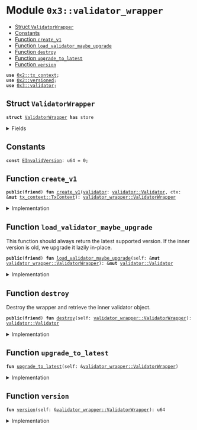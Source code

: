 
<a name="0x3_validator_wrapper"></a>

# Module `0x3::validator_wrapper`



-  [Struct `ValidatorWrapper`](#0x3_validator_wrapper_ValidatorWrapper)
-  [Constants](#@Constants_0)
-  [Function `create_v1`](#0x3_validator_wrapper_create_v1)
-  [Function `load_validator_maybe_upgrade`](#0x3_validator_wrapper_load_validator_maybe_upgrade)
-  [Function `destroy`](#0x3_validator_wrapper_destroy)
-  [Function `upgrade_to_latest`](#0x3_validator_wrapper_upgrade_to_latest)
-  [Function `version`](#0x3_validator_wrapper_version)


<pre><code><b>use</b> <a href="dependencies/sui-framework/tx_context.md#0x2_tx_context">0x2::tx_context</a>;
<b>use</b> <a href="dependencies/sui-framework/versioned.md#0x2_versioned">0x2::versioned</a>;
<b>use</b> <a href="validator.md#0x3_validator">0x3::validator</a>;
</code></pre>



<a name="0x3_validator_wrapper_ValidatorWrapper"></a>

## Struct `ValidatorWrapper`



<pre><code><b>struct</b> <a href="validator_wrapper.md#0x3_validator_wrapper_ValidatorWrapper">ValidatorWrapper</a> <b>has</b> store
</code></pre>



<details>
<summary>Fields</summary>


<dl>
<dt>
<code>inner: <a href="dependencies/sui-framework/versioned.md#0x2_versioned_Versioned">versioned::Versioned</a></code>
</dt>
<dd>

</dd>
</dl>


</details>

<a name="@Constants_0"></a>

## Constants


<a name="0x3_validator_wrapper_EInvalidVersion"></a>



<pre><code><b>const</b> <a href="validator_wrapper.md#0x3_validator_wrapper_EInvalidVersion">EInvalidVersion</a>: u64 = 0;
</code></pre>



<a name="0x3_validator_wrapper_create_v1"></a>

## Function `create_v1`



<pre><code><b>public</b>(<b>friend</b>) <b>fun</b> <a href="validator_wrapper.md#0x3_validator_wrapper_create_v1">create_v1</a>(<a href="validator.md#0x3_validator">validator</a>: <a href="validator.md#0x3_validator_Validator">validator::Validator</a>, ctx: &<b>mut</b> <a href="dependencies/sui-framework/tx_context.md#0x2_tx_context_TxContext">tx_context::TxContext</a>): <a href="validator_wrapper.md#0x3_validator_wrapper_ValidatorWrapper">validator_wrapper::ValidatorWrapper</a>
</code></pre>



<details>
<summary>Implementation</summary>


<pre><code><b>public</b>(<b>friend</b>) <b>fun</b> <a href="validator_wrapper.md#0x3_validator_wrapper_create_v1">create_v1</a>(<a href="validator.md#0x3_validator">validator</a>: Validator, ctx: &<b>mut</b> TxContext): <a href="validator_wrapper.md#0x3_validator_wrapper_ValidatorWrapper">ValidatorWrapper</a> {
    <a href="validator_wrapper.md#0x3_validator_wrapper_ValidatorWrapper">ValidatorWrapper</a> {
        inner: <a href="dependencies/sui-framework/versioned.md#0x2_versioned_create">versioned::create</a>(1, <a href="validator.md#0x3_validator">validator</a>, ctx)
    }
}
</code></pre>



</details>

<a name="0x3_validator_wrapper_load_validator_maybe_upgrade"></a>

## Function `load_validator_maybe_upgrade`

This function should always return the latest supported version.
If the inner version is old, we upgrade it lazily in-place.


<pre><code><b>public</b>(<b>friend</b>) <b>fun</b> <a href="validator_wrapper.md#0x3_validator_wrapper_load_validator_maybe_upgrade">load_validator_maybe_upgrade</a>(self: &<b>mut</b> <a href="validator_wrapper.md#0x3_validator_wrapper_ValidatorWrapper">validator_wrapper::ValidatorWrapper</a>): &<b>mut</b> <a href="validator.md#0x3_validator_Validator">validator::Validator</a>
</code></pre>



<details>
<summary>Implementation</summary>


<pre><code><b>public</b>(<b>friend</b>) <b>fun</b> <a href="validator_wrapper.md#0x3_validator_wrapper_load_validator_maybe_upgrade">load_validator_maybe_upgrade</a>(self: &<b>mut</b> <a href="validator_wrapper.md#0x3_validator_wrapper_ValidatorWrapper">ValidatorWrapper</a>): &<b>mut</b> Validator {
    <a href="validator_wrapper.md#0x3_validator_wrapper_upgrade_to_latest">upgrade_to_latest</a>(self);
    <a href="dependencies/sui-framework/versioned.md#0x2_versioned_load_value_mut">versioned::load_value_mut</a>(&<b>mut</b> self.inner)
}
</code></pre>



</details>

<a name="0x3_validator_wrapper_destroy"></a>

## Function `destroy`

Destroy the wrapper and retrieve the inner validator object.


<pre><code><b>public</b>(<b>friend</b>) <b>fun</b> <a href="validator_wrapper.md#0x3_validator_wrapper_destroy">destroy</a>(self: <a href="validator_wrapper.md#0x3_validator_wrapper_ValidatorWrapper">validator_wrapper::ValidatorWrapper</a>): <a href="validator.md#0x3_validator_Validator">validator::Validator</a>
</code></pre>



<details>
<summary>Implementation</summary>


<pre><code><b>public</b>(<b>friend</b>) <b>fun</b> <a href="validator_wrapper.md#0x3_validator_wrapper_destroy">destroy</a>(self: <a href="validator_wrapper.md#0x3_validator_wrapper_ValidatorWrapper">ValidatorWrapper</a>): Validator {
    <a href="validator_wrapper.md#0x3_validator_wrapper_upgrade_to_latest">upgrade_to_latest</a>(&self);
    <b>let</b> <a href="validator_wrapper.md#0x3_validator_wrapper_ValidatorWrapper">ValidatorWrapper</a> { inner } = self;
    <a href="dependencies/sui-framework/versioned.md#0x2_versioned_destroy">versioned::destroy</a>(inner)
}
</code></pre>



</details>

<a name="0x3_validator_wrapper_upgrade_to_latest"></a>

## Function `upgrade_to_latest`



<pre><code><b>fun</b> <a href="validator_wrapper.md#0x3_validator_wrapper_upgrade_to_latest">upgrade_to_latest</a>(self: &<a href="validator_wrapper.md#0x3_validator_wrapper_ValidatorWrapper">validator_wrapper::ValidatorWrapper</a>)
</code></pre>



<details>
<summary>Implementation</summary>


<pre><code><b>fun</b> <a href="validator_wrapper.md#0x3_validator_wrapper_upgrade_to_latest">upgrade_to_latest</a>(self: &<a href="validator_wrapper.md#0x3_validator_wrapper_ValidatorWrapper">ValidatorWrapper</a>) {
    <b>let</b> version = <a href="validator_wrapper.md#0x3_validator_wrapper_version">version</a>(self);
    // TODO: When new versions are added, we need <b>to</b> explicitly upgrade here.
    <b>assert</b>!(version == 1, <a href="validator_wrapper.md#0x3_validator_wrapper_EInvalidVersion">EInvalidVersion</a>);
}
</code></pre>



</details>

<a name="0x3_validator_wrapper_version"></a>

## Function `version`



<pre><code><b>fun</b> <a href="validator_wrapper.md#0x3_validator_wrapper_version">version</a>(self: &<a href="validator_wrapper.md#0x3_validator_wrapper_ValidatorWrapper">validator_wrapper::ValidatorWrapper</a>): u64
</code></pre>



<details>
<summary>Implementation</summary>


<pre><code><b>fun</b> <a href="validator_wrapper.md#0x3_validator_wrapper_version">version</a>(self: &<a href="validator_wrapper.md#0x3_validator_wrapper_ValidatorWrapper">ValidatorWrapper</a>): u64 {
    <a href="dependencies/sui-framework/versioned.md#0x2_versioned_version">versioned::version</a>(&self.inner)
}
</code></pre>



</details>
